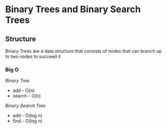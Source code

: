 ﻿# Binary Trees and Binary Search Trees

## Structure
Binary Trees are a data structure that consists of nodes that can branch up to two nodes to succeed it

### Big O
*Binary Tree*
* add - O(n)
* search - O(n)

*Binary Search Tree*
* add - O(log n)
* find - O(log n)